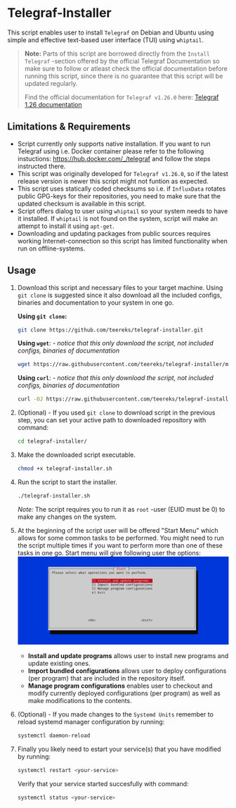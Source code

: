 
# Telegraf-Installer

This script enables user to install `Telegraf` on Debian and Ubuntu using simple and effective text-based user interface (TUI) using `whiptail`.

> **Note:**
> Parts of this script are borrowed directly from the `Install Telegraf` -section offered by the official Telegraf Documentation so make sure to follow or atleast check the official documentation before running this script, since there is no guarantee that this script will be updated regularly.
>
> Find the official documentation for `Telegraf v1.26.0` here: [Telegraf 1.26 documentation](https://docs.influxdata.com/telegraf/v1.26/)

## Limitations & Requirements

- Script currently only supports native installation. If you want to run Telegraf using i.e. Docker container please refer to the following instuctions: https://hub.docker.com/_/telegraf and follow the steps instructed there.
- This script was originally developed for `Telegraf v1.26.0`, so if the latest release version is newer this script might not funtion as expected. 
- This script uses statically coded checksums so i.e. if `InfluxData` rotates public GPG-keys for their repositories, you need to make sure that the updated checksum is available in this script.
- Script offers dialog to user using `whiptail` so your system needs to have it installed. If `whiptail` is not found on the system, script will make an attempt to install it using `apt-get`.
- Downloading and updating packages from public sources requires working Internet-connection so this script has limited functionality when run on offline-systems.

## Usage

1. Download this script and necessary files to your target machine. Using `git clone` is suggested since it also download all the included configs, binaries and documentation to your system in one go. 

    **Using `git clone`:**
    ```bash
    git clone https://github.com/teereks/telegraf-installer.git
    ```

    **Using `wget`**: *- notice that this only download the script, not included configs, binaries of documentation*

    ```bash
    wget https://raw.githubusercontent.com/teereks/telegraf-installer/main/telegraf-installer.sh
    ```

    **Using `curl`**: *- notice that this only download the script, not included configs, binaries of documentation*
    ```bash
    curl -OJ https://raw.githubusercontent.com/teereks/telegraf-installer/main/telegraf-installer.sh
    ``` 

2. (Optional) - If you used `git clone` to download script in the previous step, you can set your active path to downloaded repository with command:

    ```bash
    cd telegraf-installer/
    ```

3. Make the downloaded script executable.

    ```bash
    chmod +x telegraf-installer.sh
    ```

4. Run the script to start the installer.

    ```bash
    ./telegraf-installer.sh
    ```

    *Note:* The script requires you to run it as `root` -user (EUID must be 0) to make any changes on the system.

5. At the beginning of the script user will be offered "Start Menu" which allows for some common tasks to be performed. You might need to run the script multiple times if you want to perform more than one of these tasks in one go. Start menu will give following user the options:
![startmenu.png](/media/startmenu.PNG "Start Menu ")
    - **Install and update programs** allows user to install new programs and update existing ones.
    - **Import bundled configurations** allows user to deploy configurations (per program) that are included in the repository itself.
    - **Manage program configurations** enables user to checkout and modify currently deployed configurations (per program) as well as make modifications to the contents.

6. (Optional) - If you made changes to the `Systemd Units` remember to reload systemd manager configuration by running:

    ```bash
    systemctl daemon-reload
    ```

7. Finally you likely need to estart your service(s) that you have modified by running:

    ```bash
    systemctl restart <your-service>
    ```
    
    Verify that your service started succesfully with command:

    ```bash
    systemctl status <your-service>
    ```